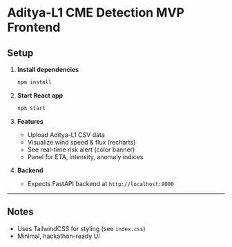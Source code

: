 # Aditya-L1 CME Detection MVP Frontend

## Setup

1. **Install dependencies**
   ```sh
   npm install
   ```

2. **Start React app**
   ```sh
   npm start
   ```

3. **Features**
   - Upload Aditya-L1 CSV data
   - Visualize wind speed & flux (recharts)
   - See real-time risk alert (color banner)
   - Panel for ETA, intensity, anomaly indices

4. **Backend**
   - Expects FastAPI backend at `http://localhost:8000`

---

## Notes
- Uses TailwindCSS for styling (see `index.css`)
- Minimal, hackathon-ready UI
